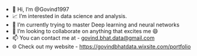 - 👋 Hi, I’m @Govind1997
-  :chart_with_upwards_trend: I’m interested in data science and analysis.
-  :crystal_ball: I’m currently trying to master Deep learning and neural networks
- 💞️ I’m looking to collaborate on anything that excites me  :smile:
- 📫 You can contact me at -  govind.bhat.data@gmail.com
- :globe_with_meridians: Check out my website -  https://govindbhatdata.wixsite.com/portfolio

<!---
Govind1997/Govind1997 is a ✨ special ✨ repository because its `README.md` (this file) appears on your GitHub profile.
You can click the Preview link to take a look at your changes.
--->
